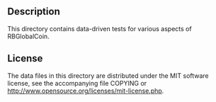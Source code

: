Description
------------

This directory contains data-driven tests for various aspects of RBGlobalCoin.

License
--------

The data files in this directory are distributed under the MIT software
license, see the accompanying file COPYING or
http://www.opensource.org/licenses/mit-license.php.

